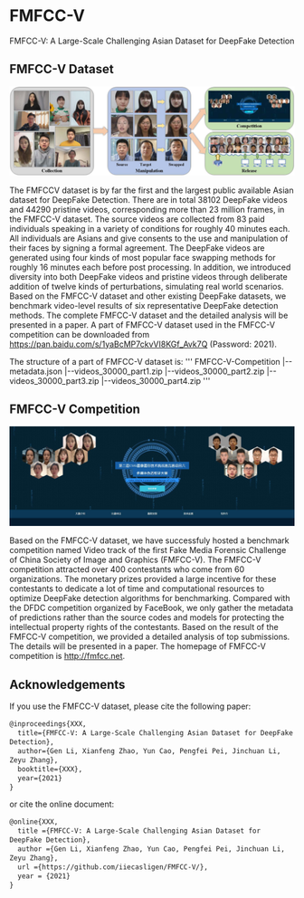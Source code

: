 # FMFCC-V
FMFCC-V: A Large-Scale Challenging Asian Dataset for DeepFake Detection

## FMFCC-V Dataset

![FMFCC-V-Dataset](images/fig01.jpg)

The FMFCCV dataset is by far the first and the largest public available Asian dataset for DeepFake Detection. There are in total 38102 DeepFake videos and 44290 pristine videos, corresponding more than 23 million frames, in the FMFCC-V dataset. The source videos are collected from 83 paid individuals speaking in a variety of conditions for roughly 40 minutes each. All individuals are Asians and give consents to the use and manipulation of their faces by signing a formal agreement. The DeepFake videos are generated using four kinds of most popular face swapping methods for roughly 16 minutes each before post processing. In addition, we introduced diversity into both DeepFake videos and pristine videos through deliberate addition of twelve kinds of perturbations, simulating real world scenarios. Based on the FMFCC-V dataset and other existing DeepFake datasets, we benchmark video-level results of six representative DeepFake detection methods. The complete FMFCC-V dataset and the detailed analysis will be presented in a paper. A part of FMFCC-V dataset used in the FMFCC-V competition can be downloaded from https://pan.baidu.com/s/1yaBcMP7ckvVI8KGf_Avk7Q (Password: 2021).

The structure of a part of FMFCC-V dataset is:
'''
FMFCC-V-Competition
|--metadata.json
|--videos_30000_part1.zip
|--videos_30000_part2.zip
|--videos_30000_part3.zip
|--videos_30000_part4.zip
'''
## FMFCC-V Competition

![FMFCC-V-Competition](images/fig02.jpg)

Based on the FMFCC-V dataset, we have successfuly hosted a benchmark competition named Video track of the first Fake Media Forensic Challenge of China Society of Image and Graphics (FMFCC-V). The FMFCC-V competition attracted over 400 contestants who come from 60 organizations. The monetary prizes provided a large incentive for these contestants to dedicate a lot of time and computational resources to optimize DeepFake detection algorithms for benchmarking. Compared with the DFDC competition organized by FaceBook, we only gather the metadata of predictions rather than the source codes and models for protecting the intellectual property rights of the contestants. Based on the result of the FMFCC-V competition, we provided a detailed analysis of top submissions. The details will be presented in a paper. The homepage of FMFCC-V competition is
http://fmfcc.net.

## Acknowledgements

If you use the FMFCC-V dataset, please cite the following paper:

	@inproceedings{XXX,
	  title={FMFCC-V: A Large-Scale Challenging Asian Dataset for DeepFake Detection},
	  author={Gen Li, Xianfeng Zhao, Yun Cao, Pengfei Pei, Jinchuan Li, Zeyu Zhang},
	  booktitle={XXX},
	  year={2021}
	}

or cite the online document:

	@online{XXX,
	  title ={FMFCC-V: A Large-Scale Challenging Asian Dataset for DeepFake Detection},
	  author ={Gen Li, Xianfeng Zhao, Yun Cao, Pengfei Pei, Jinchuan Li, Zeyu Zhang},
	  url ={https://github.com/iiecasligen/FMFCC-V/},
	  year = {2021}
	}


